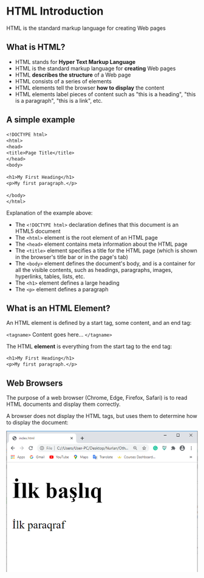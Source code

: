 # HTML Introduction
HTML is the standard markup language for creating Web pages

## What is HTML?

-   HTML stands for **Hyper Text Markup Language**
-   HTML is the standard markup language for **creating** Web pages
-   HTML **describes the structure** of a Web page
-   HTML consists of a series of elements
-   HTML elements tell the browser **how to display** the content
-   HTML elements label pieces of content such as "this is a heading", "this is a paragraph", "this is a link", etc.

## A simple example

    <!DOCTYPE html>  
    <html>  
    <head>  
    <title>Page Title</title>  
    </head>  
    <body>  
      
    <h1>My First Heading</h1>  
    <p>My first paragraph.</p>  
      
    </body>  
    </html>

Explanation of the example above:
-   The  `<!DOCTYPE html>`  declaration defines that this document is an HTML5 document
-   The  `<html>`  element is the root element of an HTML page
-   The  `<head>`  element contains meta information about the HTML page
-   The  `<title>`  element specifies a title for the HTML page (which is shown in the browser's title bar or in the page's tab)
-   The  `<body>`  element defines the document's body, and is a container for all the visible contents, such as headings, paragraphs, images, hyperlinks, tables, lists, etc.
-   The  `<h1>`  element defines a large heading
-   The  `<p>`  element defines a paragraph

## What is an HTML Element?

An HTML element is defined by a start tag, some content, and an end tag:

`<tagname>`  Content goes here...  `</tagname>`

The HTML  **element**  is everything from the start tag to the end tag:

```
<h1>My First Heading</h1>
<p>My first paragraph.</p>
```

## Web Browsers

The purpose of a web browser (Chrome, Edge, Firefox, Safari) is to read HTML documents and display them correctly.

A browser does not display the HTML tags, but uses them to determine how to display the document:

![first browser](https://github.com/nurlan-aliyev/WEBDEV_22_23/blob/ef537da4dd42a070804a84c440ce67d564866ce9/assets/browser_first.png)


